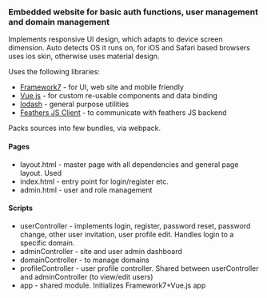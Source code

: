 ### Embedded website for basic auth functions, user management and domain management

Implements responsive UI design, which adapts to device screen dimension.
Auto detects OS it runs on, for iOS and Safari based browsers uses ios skin,
otherwise uses material design.

Uses the following libraries:
* [Framework7](www.framework7.io) - for UI, web site and mobile friendly
* [Vue.js](vuejs.org) - for custom re-usable components and data binding
* [lodash](lodash.com) - general purpose utilities
* [Feathers JS Client](feathersjs.com) - to communicate with feathers JS backend

Packs sources into few bundles, via webpack.

#### Pages
* layout.html - master page with all dependencies and general page layout. Used
* index.html - entry point for login/register etc.
* admin.html - user and role management

#### Scripts
* userController - implements login, register, password reset, password change, 
other user invitation, user profile edit. Handles login to a specific domain.
* adminController - site and user admin dashboard
* domainController - to manage domains
* profileController - user profile controller. Shared between userController and
adminController (to view/edit users)
* app - shared module. Initializes Framework7+Vue.js app